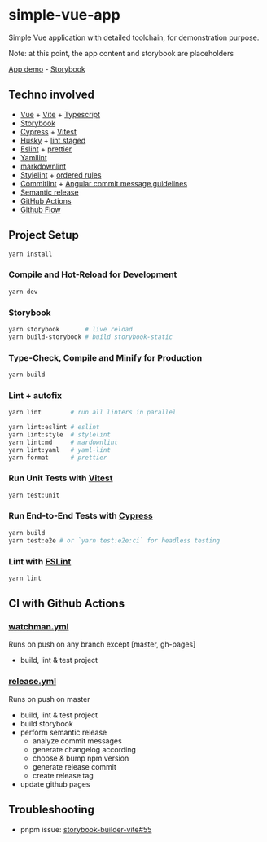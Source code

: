 # simple-vue-app

Simple Vue application with detailed toolchain, for demonstration purpose.

Note: at this point, the app content and storybook are placeholders

[App demo](https://Zecat.github.io/simple-vue-app) - [Storybook](https://Zecat.github.io/simple-vue-app/storybook)

## Techno involved

- [Vue](https://vuejs.org/) + [Vite](https://vitejs.dev/) + [Typescript](https://www.typescriptlang.org/)
- [Storybook](https://storybook.js.org/)
- [Cypress](https://www.cypress.io/) + [Vitest](https://vitest.dev/)
- [Husky](https://typicode.github.io/husky/#/) + [lint staged](https://github.com/okonet/lint-staged#readme)
- [Eslint](https://eslint.org/) + [prettier](https://prettier.io/)
- [Yamllint](https://github.com/rasshofer/yaml-lint)
- [markdownlint](https://github.com/DavidAnson/markdownlint)
- [Stylelint](stylelint.io/) + [ordered rules](https://github.com/theKashey/stylelint-semantic-groups)
- [Commitlint](https://commitlint.js.org/) + [Angular commit message guidelines](https://github.com/angular/angular/blob/22b96b9/CONTRIBUTING.md#-commit-message-guidelines)
- [Semantic release](https://semantic-release.gitbook.io/semantic-release/)
- [GitHub Actions](https://github.com/features/actions)
- [Github Flow](https://githubflow.github.io/)

## Project Setup

```sh
yarn install
```

### Compile and Hot-Reload for Development

```sh
yarn dev
```

### Storybook

```sh
yarn storybook       # live reload
yarn build-storybook # build storybook-static
```

### Type-Check, Compile and Minify for Production

```sh
yarn build
```

### Lint + autofix

```sh
yarn lint        # run all linters in parallel

yarn lint:eslint # eslint
yarn lint:style  # stylelint
yarn lint:md     # mardownlint
yarn lint:yaml   # yaml-lint
yarn format      # prettier
```

### Run Unit Tests with [Vitest](https://vitest.dev/)

```sh
yarn test:unit
```

### Run End-to-End Tests with [Cypress](https://www.cypress.io/)

```sh
yarn build
yarn test:e2e # or `yarn test:e2e:ci` for headless testing
```

### Lint with [ESLint](https://eslint.org/)

```sh
yarn lint
```

## CI with Github Actions

### [watchman.yml](https://github.com/Zecat/simple-vue-app/blob/master/.github/workflows/watchman.yml)

Runs on push on any branch except [master, gh-pages]

- build, lint & test project

### [release.yml](https://github.com/Zecat/simple-vue-app/blob/master/.github/workflows/release.yml)

Runs on push on master

- build, lint & test project
- build storybook
- perform semantic release
  - analyze commit messages
  - generate changelog according
  - choose & bump npm version
  - generate release commit
  - create release tag
- update github pages

## Troubleshooting

- pnpm issue: [storybook-builder-vite#55](https://github.com/eirslett/storybook-builder-vite/issues/55)
